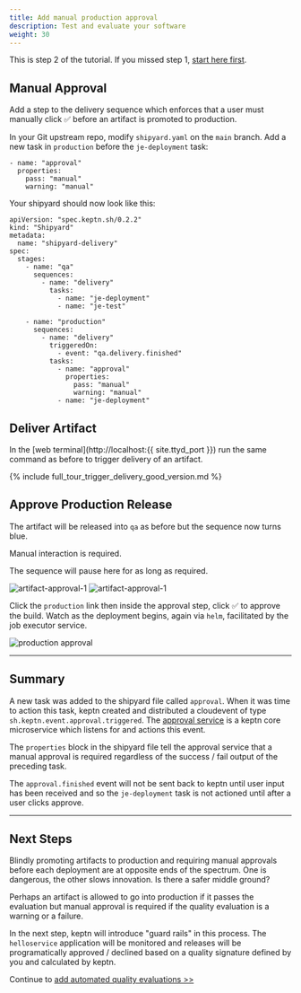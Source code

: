 ```yaml
---
title: Add manual production approval
description: Test and evaluate your software
weight: 30
---
```



This is step 2 of the tutorial. If you missed step 1, [start here first](full-tour.md).

## Manual Approval

Add a step to the delivery sequence which enforces that a user must manually click ✅ before an artifact is promoted to production.

In your Git upstream repo, modify `shipyard.yaml` on the `main` branch. Add a new task in `production` before the `je-deployment` task:

```
- name: "approval"
  properties:
    pass: "manual"
    warning: "manual"
```

Your shipyard should now look like this:
```
apiVersion: "spec.keptn.sh/0.2.2"
kind: "Shipyard"
metadata:
  name: "shipyard-delivery"
spec:
  stages:
    - name: "qa"
      sequences:
        - name: "delivery"
          tasks:
            - name: "je-deployment"
            - name: "je-test"

    - name: "production"
      sequences:
        - name: "delivery"
          triggeredOn:
            - event: "qa.delivery.finished"
          tasks:
            - name: "approval"
              properties:
                pass: "manual"
                warning: "manual"
            - name: "je-deployment"
```

## Deliver Artifact

In the [web terminal](http://localhost:{{ site.ttyd_port }}) run the same command as before to trigger delivery of an artifact.

{% include full_tour_trigger_delivery_good_version.md %}

## Approve Production Release

The artifact will be released into `qa` as before but the sequence now turns blue.

Manual interaction is required.

The sequence will pause here for as long as required.

![artifact-approval-1](assets/approval-step-1.jpg)
![artifact-approval-1](assets/approval-step-2.jpg)

Click the `production` link then inside the approval step, click ✅ to approve the build. Watch as the deployment begins, again via `helm`, facilitated by the job executor service.

![production approval](assets/production-approval.jpg)

----

## Summary

A new task was added to the shipyard file called `approval`. When it was time to action this task, keptn created and distributed a cloudevent of type `sh.keptn.event.approval.triggered`. The [approval service](https://github.com/keptn/keptn/tree/master/approval-service) is a keptn core microservice which listens for and actions this event.

The `properties` block in the shipyard file tell the approval service that a manual approval is required regardless of the success / fail output of the preceding task.

The `approval.finished` event will not be sent back to keptn until user input has been received and so the `je-deployment` task is not actioned until after a user clicks approve.

----

## Next Steps

Blindly promoting artifacts to production and requiring manual approvals before each deployment are at opposite ends of the spectrum. One is dangerous, the other slows innovation. Is there a safer middle ground?

Perhaps an artifact is allowed to go into production if it passes the evaluation but manual approval is required if the quality evaluation is a warning or a failure.

In the next step, keptn will introduce "guard rails" in this process. The `helloservice` application will be monitored and releases will be programatically approved / declined based on a quality signature defined by you and calculated by keptn.

Continue to [add automated quality evaluations >>](full-tour-3-qa-evaluation.md)



